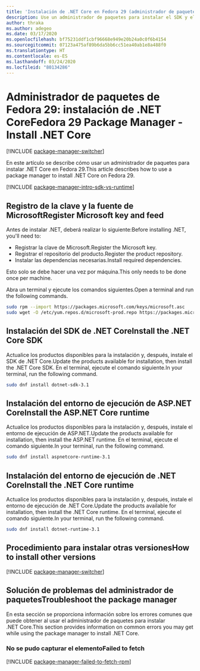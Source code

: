```yaml
---
title: 'Instalación de .NET Core en Fedora 29 (administrador de paquetes): .NET Core'
description: Use un administrador de paquetes para instalar el SDK y el entorno de ejecución de .NET Core en Fedora 29.
author: thraka
ms.author: adegeo
ms.date: 03/17/2020
ms.openlocfilehash: bf75231ddf1cbf96668e949e20b24a0c0f6b4154
ms.sourcegitcommit: 07123a475af89b6da5bb6cc51ea40ab1e8a488f0
ms.translationtype: HT
ms.contentlocale: es-ES
ms.lasthandoff: 03/24/2020
ms.locfileid: "80134286"
---
```

# <a name="fedora-29-package-manager---install-net-core"></a><span data-ttu-id="b7619-103">Administrador de paquetes de Fedora 29: instalación de .NET Core</span><span class="sxs-lookup"><span data-stu-id="b7619-103">Fedora 29 Package Manager - Install .NET Core</span></span>

[!INCLUDE [package-manager-switcher](./includes/package-manager-switcher.md)]

<span data-ttu-id="b7619-104">En este artículo se describe cómo usar un administrador de paquetes para instalar .NET Core en Fedora 29.</span><span class="sxs-lookup"><span data-stu-id="b7619-104">This article describes how to use a package manager to install .NET Core on Fedora 29.</span></span>

[!INCLUDE [package-manager-intro-sdk-vs-runtime](includes/package-manager-intro-sdk-vs-runtime.md)]

## <a name="register-microsoft-key-and-feed"></a><span data-ttu-id="b7619-105">Registro de la clave y la fuente de Microsoft</span><span class="sxs-lookup"><span data-stu-id="b7619-105">Register Microsoft key and feed</span></span>

<span data-ttu-id="b7619-106">Antes de instalar .NET, deberá realizar lo siguiente:</span><span class="sxs-lookup"><span data-stu-id="b7619-106">Before installing .NET, you'll need to:</span></span>

- <span data-ttu-id="b7619-107">Registrar la clave de Microsoft.</span><span class="sxs-lookup"><span data-stu-id="b7619-107">Register the Microsoft key.</span></span>
- <span data-ttu-id="b7619-108">Registrar el repositorio del producto.</span><span class="sxs-lookup"><span data-stu-id="b7619-108">Register the product repository.</span></span>
- <span data-ttu-id="b7619-109">Instalar las dependencias necesarias.</span><span class="sxs-lookup"><span data-stu-id="b7619-109">Install required dependencies.</span></span>

<span data-ttu-id="b7619-110">Esto solo se debe hacer una vez por máquina.</span><span class="sxs-lookup"><span data-stu-id="b7619-110">This only needs to be done once per machine.</span></span>

<span data-ttu-id="b7619-111">Abra un terminal y ejecute los comandos siguientes.</span><span class="sxs-lookup"><span data-stu-id="b7619-111">Open a terminal and run the following commands.</span></span>

```bash
sudo rpm --import https://packages.microsoft.com/keys/microsoft.asc
sudo wget -O /etc/yum.repos.d/microsoft-prod.repo https://packages.microsoft.com/config/fedora/29/prod.repo
```

## <a name="install-the-net-core-sdk"></a><span data-ttu-id="b7619-112">Instalación del SDK de .NET Core</span><span class="sxs-lookup"><span data-stu-id="b7619-112">Install the .NET Core SDK</span></span>

<span data-ttu-id="b7619-113">Actualice los productos disponibles para la instalación y, después, instale el SDK de .NET Core.</span><span class="sxs-lookup"><span data-stu-id="b7619-113">Update the products available for installation, then install the .NET Core SDK.</span></span> <span data-ttu-id="b7619-114">En el terminal, ejecute el comando siguiente.</span><span class="sxs-lookup"><span data-stu-id="b7619-114">In your terminal, run the following command.</span></span>

```bash
sudo dnf install dotnet-sdk-3.1
```

## <a name="install-the-aspnet-core-runtime"></a><span data-ttu-id="b7619-115">Instalación del entorno de ejecución de ASP.NET Core</span><span class="sxs-lookup"><span data-stu-id="b7619-115">Install the ASP.NET Core runtime</span></span>

<span data-ttu-id="b7619-116">Actualice los productos disponibles para la instalación y, después, instale el entorno de ejecución de ASP.NET.</span><span class="sxs-lookup"><span data-stu-id="b7619-116">Update the products available for installation, then install the ASP.NET runtime.</span></span> <span data-ttu-id="b7619-117">En el terminal, ejecute el comando siguiente.</span><span class="sxs-lookup"><span data-stu-id="b7619-117">In your terminal, run the following command.</span></span>

```bash
sudo dnf install aspnetcore-runtime-3.1
```

## <a name="install-the-net-core-runtime"></a><span data-ttu-id="b7619-118">Instalación del entorno de ejecución de .NET Core</span><span class="sxs-lookup"><span data-stu-id="b7619-118">Install the .NET Core runtime</span></span>

<span data-ttu-id="b7619-119">Actualice los productos disponibles para la instalación y, después, instale el entorno de ejecución de .NET Core.</span><span class="sxs-lookup"><span data-stu-id="b7619-119">Update the products available for installation, then install the .NET Core runtime.</span></span> <span data-ttu-id="b7619-120">En el terminal, ejecute el comando siguiente.</span><span class="sxs-lookup"><span data-stu-id="b7619-120">In your terminal, run the following command.</span></span>

```bash
sudo dnf install dotnet-runtime-3.1
```

## <a name="how-to-install-other-versions"></a><span data-ttu-id="b7619-121">Procedimiento para instalar otras versiones</span><span class="sxs-lookup"><span data-stu-id="b7619-121">How to install other versions</span></span>

[!INCLUDE [package-manager-switcher](./includes/package-manager-heading-hack-pkgname.md)]

## <a name="troubleshoot-the-package-manager"></a><span data-ttu-id="b7619-122">Solución de problemas del administrador de paquetes</span><span class="sxs-lookup"><span data-stu-id="b7619-122">Troubleshoot the package manager</span></span>

<span data-ttu-id="b7619-123">En esta sección se proporciona información sobre los errores comunes que puede obtener al usar el administrador de paquetes para instalar .NET Core.</span><span class="sxs-lookup"><span data-stu-id="b7619-123">This section provides information on common errors you may get while using the package manager to install .NET Core.</span></span>

### <a name="failed-to-fetch"></a><span data-ttu-id="b7619-124">No se pudo capturar el elemento</span><span class="sxs-lookup"><span data-stu-id="b7619-124">Failed to fetch</span></span>

[!INCLUDE [package-manager-failed-to-fetch-rpm](includes/package-manager-failed-to-fetch-rpm.md)]
